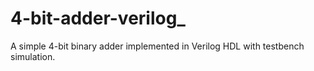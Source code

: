# 4-bit-adder-verilog_
A simple 4-bit binary adder implemented in Verilog HDL with testbench simulation.
